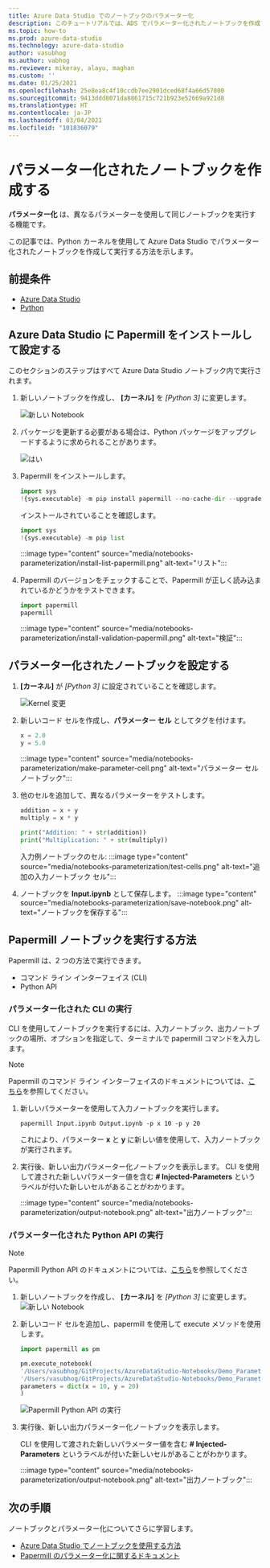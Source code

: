 ```yaml
---
title: Azure Data Studio でのノートブックのパラメーター化
description: このチュートリアルでは、ADS でパラメーター化されたノートブックを作成する方法を示します。
ms.topic: how-to
ms.prod: azure-data-studio
ms.technology: azure-data-studio
author: vasubhog
ms.author: vabhog
ms.reviewer: mikeray, alayu, maghan
ms.custom: ''
ms.date: 01/25/2021
ms.openlocfilehash: 25e8ea8c4f10ccdb7ee2901dced68f4a66d57000
ms.sourcegitcommit: 9413ddd8071da8861715c721b923e52669a921d8
ms.translationtype: HT
ms.contentlocale: ja-JP
ms.lasthandoff: 03/04/2021
ms.locfileid: "101836079"
---
```

# <a name="create-a-parameterized-notebook"></a>パラメーター化されたノートブックを作成する

**パラメーター化** は、異なるパラメーターを使用して同じノートブックを実行する機能です。

この記事では、Python カーネルを使用して Azure Data Studio でパラメーター化されたノートブックを作成して実行する方法を示します。

## <a name="prerequisites"></a>前提条件

- [Azure Data Studio](../download-azure-data-studio.md)
- [Python](https://www.python.org/downloads/)

## <a name="install-and-set-up-papermill-in-azure-data-studio"></a>Azure Data Studio に Papermill をインストールして設定する

このセクションのステップはすべて Azure Data Studio ノートブック内で実行されます。

1. 新しいノートブックを作成し、 **[カーネル]** を *[Python 3]* に変更します。

   ![新しい Notebook](media/notebooks-kqlmagic/install-new-notebook.png)

2. パッケージを更新する必要がある場合は、Python パッケージをアップグレードするように求められることがあります。

   ![はい](media/notebooks-kqlmagic/install-python-yes.png)

3. Papermill をインストールします。

   ```python
   import sys
   !{sys.executable} -m pip install papermill --no-cache-dir --upgrade
   ```

   インストールされていることを確認します。

   ```python
   import sys
   !{sys.executable} -m pip list
   ```

   :::image type="content" source="media/notebooks-parameterization/install-list-papermill.png" alt-text="リスト":::

5. Papermill のバージョンをチェックすることで、Papermill が正しく読み込まれているかどうかをテストできます。

   ```python
   import papermill
   papermill
   ```

   :::image type="content" source="media/notebooks-parameterization/install-validation-papermill.png" alt-text="検証":::

## <a name="set-up-a-parameterized-notebook"></a>パラメーター化されたノートブックを設定する

1. **[カーネル]** が *[Python 3]* に設定されていることを確認します。

   ![Kernel 変更](media/notebooks-kqlmagic/change-kernel.png)

2. 新しいコード セルを作成し、**パラメーター セル** としてタグを付けます。

   ```python
   x = 2.0
   y = 5.0
   ```

   :::image type="content" source="media/notebooks-parameterization/make-parameter-cell.png" alt-text="パラメーター セル ノートブック":::

3. 他のセルを追加して、異なるパラメーターをテストします。

   ```python
   addition = x + y
   multiply = x * y
   ```

   ```python
   print("Addition: " + str(addition))
   print("Multiplication: " + str(multiply))
   ```

   入力例ノートブックのセル: :::image type="content" source="media/notebooks-parameterization/test-cells.png" alt-text="追加の入力ノートブック セル":::

4. ノートブックを **Input.ipynb** として保存します。
   :::image type="content" source="media/notebooks-parameterization/save-notebook.png" alt-text="ノートブックを保存する":::

## <a name="how-to-execute-papermill-notebook"></a>Papermill ノートブックを実行する方法

Papermill は、2 つの方法で実行できます。

- コマンド ライン インターフェイス (CLI)
- Python API

### <a name="parameterized-cli-execution"></a>パラメーター化された CLI の実行

CLI を使用してノートブックを実行するには、入力ノートブック、出力ノートブックの場所、オプションを指定して、ターミナルで papermill コマンドを入力します。

> [!Note]
   > Papermill のコマンド ライン インターフェイスのドキュメントについては、[こちら](https://papermill.readthedocs.io/en/latest/usage-execute.html#execute-via-cli)を参照してください。

1. 新しいパラメーターを使用して入力ノートブックを実行します。

   ```shell
   papermill Input.ipynb Output.ipynb -p x 10 -p y 20
   ```

   これにより、パラメーター **x** と **y** に新しい値を使用して、入力ノートブックが実行されます。

2. 実行後、新しい出力パラメーター化ノートブックを表示します。
   CLI を使用して渡された新しいパラメーター値を含む **# Injected-Parameters** というラベルが付いた新しいセルがあることがわかります。

   :::image type="content" source="media/notebooks-parameterization/output-notebook.png" alt-text="出力ノートブック":::

### <a name="parameterized-python-api-execution"></a>パラメーター化された Python API の実行

> [!Note]
   > Papermill Python API のドキュメントについては、[こちら](https://papermill.readthedocs.io/en/latest/usage-execute.html#execute-via-the-python-api)を参照してください。

1. 新しいノートブックを作成し、 **[カーネル]** を *[Python 3]* に変更します。
   ![新しい Notebook](media/notebooks-kqlmagic/install-new-notebook.png)

2. 新しいコード セルを追加し、papermill を使用して execute メソッドを使用します。

   ```python
   import papermill as pm

   pm.execute_notebook(
   '/Users/vasubhog/GitProjects/AzureDataStudio-Notebooks/Demo_Parameterization/Input.ipynb',
   '/Users/vasubhog/GitProjects/AzureDataStudio-Notebooks/Demo_Parameterization/Output.ipynb',
   parameters = dict(x = 10, y = 20)
   )
   ```

   ![Papermill Python API の実行](media/notebooks-parameterization/python-api-execute.png)

3. 実行後、新しい出力パラメーター化ノートブックを表示します。

   CLI を使用して渡された新しいパラメーター値を含む **# Injected-Parameters** というラベルが付いた新しいセルがあることがわかります。

   :::image type="content" source="media/notebooks-parameterization/output-notebook.png" alt-text="出力ノートブック":::

## <a name="next-steps"></a>次の手順

ノートブックとパラメーター化についてさらに学習します。

- [Azure Data Studio でノートブックを使用する方法](./notebooks-guidance.md)
- [Papermill のパラメーター化に関するドキュメント](https://papermill.readthedocs.io/en/latest/index.html)
